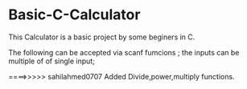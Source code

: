 # Basic-C-Calculator
This Calculator is a basic project by some beginers in C.

The following can be accepted via scanf fumcions ;
the inputs can be multiple of of single input;

====>>>>> sahilahmed0707 Added Divide,power,multiply functions.
 
